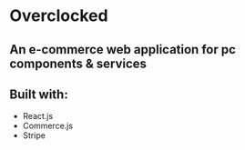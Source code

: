 # Overclocked

## An e-commerce web application for pc components & services

## Built with:

- React.js
- Commerce.js
- Stripe